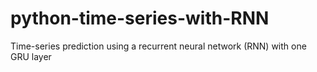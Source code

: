 # python-time-series-with-RNN
Time-series prediction using a recurrent neural network (RNN) with one GRU layer 
